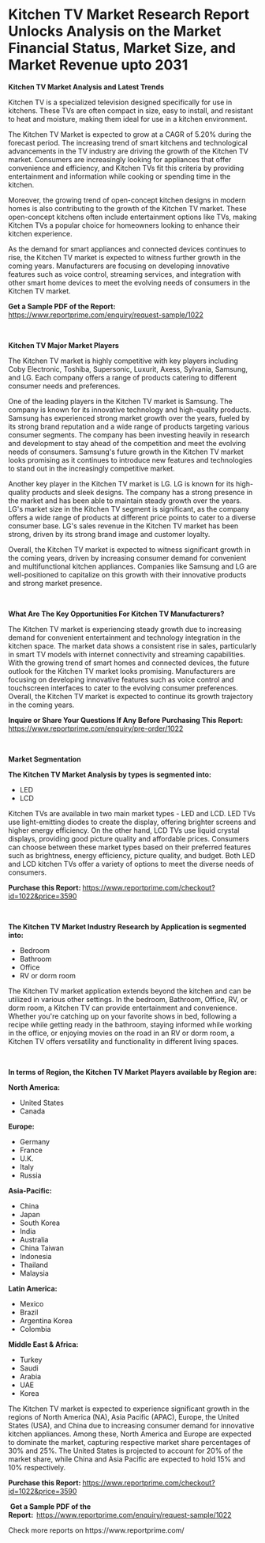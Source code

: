 <p><h1>Kitchen TV Market Research Report Unlocks Analysis on the Market Financial Status, Market Size, and Market Revenue upto 2031</h1></p><p><strong>Kitchen TV Market Analysis and Latest Trends</strong></p>
<p><p>Kitchen TV is a specialized television designed specifically for use in kitchens. These TVs are often compact in size, easy to install, and resistant to heat and moisture, making them ideal for use in a kitchen environment.</p><p>The Kitchen TV Market is expected to grow at a CAGR of 5.20% during the forecast period. The increasing trend of smart kitchens and technological advancements in the TV industry are driving the growth of the Kitchen TV market. Consumers are increasingly looking for appliances that offer convenience and efficiency, and Kitchen TVs fit this criteria by providing entertainment and information while cooking or spending time in the kitchen.</p><p>Moreover, the growing trend of open-concept kitchen designs in modern homes is also contributing to the growth of the Kitchen TV market. These open-concept kitchens often include entertainment options like TVs, making Kitchen TVs a popular choice for homeowners looking to enhance their kitchen experience.</p><p>As the demand for smart appliances and connected devices continues to rise, the Kitchen TV market is expected to witness further growth in the coming years. Manufacturers are focusing on developing innovative features such as voice control, streaming services, and integration with other smart home devices to meet the evolving needs of consumers in the Kitchen TV market.</p></p>
<p><strong>Get a Sample PDF of the Report:&nbsp;</strong> <a href="https://www.reportprime.com/enquiry/request-sample/1022">https://www.reportprime.com/enquiry/request-sample/1022</a></p>
<p>&nbsp;</p>
<p><strong>Kitchen TV Major Market Players</strong></p>
<p><p>The Kitchen TV market is highly competitive with key players including Coby Electronic, Toshiba, Supersonic, Luxurit, Axess, Sylvania, Samsung, and LG. Each company offers a range of products catering to different consumer needs and preferences.</p><p>One of the leading players in the Kitchen TV market is Samsung. The company is known for its innovative technology and high-quality products. Samsung has experienced strong market growth over the years, fueled by its strong brand reputation and a wide range of products targeting various consumer segments. The company has been investing heavily in research and development to stay ahead of the competition and meet the evolving needs of consumers. Samsung's future growth in the Kitchen TV market looks promising as it continues to introduce new features and technologies to stand out in the increasingly competitive market.</p><p>Another key player in the Kitchen TV market is LG. LG is known for its high-quality products and sleek designs. The company has a strong presence in the market and has been able to maintain steady growth over the years. LG's market size in the Kitchen TV segment is significant, as the company offers a wide range of products at different price points to cater to a diverse consumer base. LG's sales revenue in the Kitchen TV market has been strong, driven by its strong brand image and customer loyalty.</p><p>Overall, the Kitchen TV market is expected to witness significant growth in the coming years, driven by increasing consumer demand for convenient and multifunctional kitchen appliances. Companies like Samsung and LG are well-positioned to capitalize on this growth with their innovative products and strong market presence.</p></p>
<p>&nbsp;</p>
<p><strong>What Are The Key Opportunities For Kitchen TV Manufacturers?</strong></p>
<p><p>The Kitchen TV market is experiencing steady growth due to increasing demand for convenient entertainment and technology integration in the kitchen space. The market data shows a consistent rise in sales, particularly in smart TV models with internet connectivity and streaming capabilities. With the growing trend of smart homes and connected devices, the future outlook for the Kitchen TV market looks promising. Manufacturers are focusing on developing innovative features such as voice control and touchscreen interfaces to cater to the evolving consumer preferences. Overall, the Kitchen TV market is expected to continue its growth trajectory in the coming years.</p></p>
<p><strong>Inquire or Share Your Questions If Any Before Purchasing This Report:</strong> <a href="https://www.reportprime.com/enquiry/pre-order/1022">https://www.reportprime.com/enquiry/pre-order/1022</a></p>
<p>&nbsp;</p>
<p><strong>Market Segmentation</strong></p>
<p><strong>The Kitchen TV Market Analysis by types is segmented into:</strong></p>
<p><ul><li>LED</li><li>LCD</li></ul></p>
<p><p>Kitchen TVs are available in two main market types - LED and LCD. LED TVs use light-emitting diodes to create the display, offering brighter screens and higher energy efficiency. On the other hand, LCD TVs use liquid crystal displays, providing good picture quality and affordable prices. Consumers can choose between these market types based on their preferred features such as brightness, energy efficiency, picture quality, and budget. Both LED and LCD kitchen TVs offer a variety of options to meet the diverse needs of consumers.</p></p>
<p><strong>Purchase this Report:&nbsp;</strong><a href="https://www.reportprime.com/checkout?id=1022&price=3590">https://www.reportprime.com/checkout?id=1022&price=3590</a></p>
<p>&nbsp;</p>
<p><strong>The Kitchen TV Market Industry Research by Application is segmented into:</strong></p>
<p><ul><li>Bedroom</li><li>Bathroom</li><li>Office</li><li>RV or dorm room</li></ul></p>
<p><p>The Kitchen TV market application extends beyond the kitchen and can be utilized in various other settings. In the bedroom, Bathroom, Office, RV, or dorm room, a Kitchen TV can provide entertainment and convenience. Whether you're catching up on your favorite shows in bed, following a recipe while getting ready in the bathroom, staying informed while working in the office, or enjoying movies on the road in an RV or dorm room, a Kitchen TV offers versatility and functionality in different living spaces.</p></p>
<p>&nbsp;</p>
<p><strong>In terms of Region, the Kitchen TV Market Players available by Region are:</strong></p>
<p>
    <p> <strong> North America: </strong>
        <ul>
            <li>United States</li>
            <li>Canada</li>
        </ul>
        </p> 
    <p> <strong> Europe: </strong>
        <ul>
            <li>Germany</li>
            <li>France</li>
            <li>U.K.</li>
            <li>Italy</li>
            <li>Russia</li>
        </ul>
        </p> 
    <p> <strong> Asia-Pacific: </strong>
        <ul>
            <li>China</li>
            <li>Japan</li>
            <li>South Korea</li>
            <li>India</li>
            <li>Australia</li>
            <li>China Taiwan</li>
            <li>Indonesia</li>
            <li>Thailand</li>
            <li>Malaysia</li>
        </ul>
        </p> 
    <p> <strong> Latin America: </strong>
        <ul>
            <li>Mexico</li>
            <li>Brazil</li>
            <li>Argentina Korea</li>
            <li>Colombia</li>
        </ul>
        </p> 
    <p> <strong> Middle East & Africa: </strong>
        <ul>
            <li>Turkey</li>
            <li>Saudi</li>
            <li>Arabia</li>
            <li>UAE</li>
            <li>Korea</li>
        </ul>
    </p>
    </p>
<p><p>The Kitchen TV market is expected to experience significant growth in the regions of North America (NA), Asia Pacific (APAC), Europe, the United States (USA), and China due to increasing consumer demand for innovative kitchen appliances. Among these, North America and Europe are expected to dominate the market, capturing respective market share percentages of 30% and 25%. The United States is projected to account for 20% of the market share, while China and Asia Pacific are expected to hold 15% and 10% respectively.</p></p>
<p><strong>Purchase this Report: </strong><a href="https://www.reportprime.com/checkout?id=1022&price=3590">https://www.reportprime.com/checkout?id=1022&price=3590</a></p>
<p>&nbsp;<strong>Get a Sample PDF of the Report:&nbsp;&nbsp;</strong><a href="https://www.reportprime.com/enquiry/request-sample/1022">https://www.reportprime.com/enquiry/request-sample/1022</a></p>
<p><strong></strong></p>
<p>Check more reports on https://www.reportprime.com/</p>